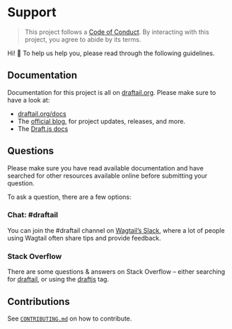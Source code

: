 # Support

> This project follows a [Code of Conduct](https://www.draftail.org/code-of-conduct).
> By interacting with this project, you agree to abide by its terms.

Hi! 👋 To help us help you, please read through the following guidelines.

## Documentation

Documentation for this project is all on [draftail.org](https://www.draftail.org). Please make sure to have a look at:

- [draftail.org/docs](https://www.draftail.org)
- The [official blog](https://www.draftail.org/blog/), for project updates, releases, and more.
- The [Draft.js docs](https://draftjs.org/)

## Questions

Please make sure you have read available documentation and have searched for other resources available online before submitting your question.

To ask a question, there are a few options:

### Chat: #draftail

You can join the #draftail channel on [Wagtail’s Slack](https://github.com/wagtail/wagtail/wiki/Slack), where a lot of people using Wagtail often share tips and provide feedback.

### Stack Overflow

There are some questions & answers on Stack Overflow – either searching for [draftail](https://stackoverflow.com/search?q=draftail), or using the [draftjs](https://stackoverflow.com/questions/tagged/draftjs) tag.

## Contributions

See [`CONTRIBUTING.md`](CONTRIBUTING.md) on how to contribute.
